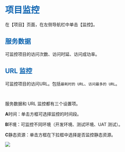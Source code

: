 <h1><font color=#0d65b1>项目监控</font></h1> 
<p>在【项目】页面，在左侧导航栏中单击【监控】。</p>
<h2><font color=#0d65b1>服务数据</font></h2> 
<p>可监控项目的访问次数、访问时延、访问成功率。</p>

<h2><font color=#0d65b1>URL 监控</font></h2> 
<p>可监控项目的访问URL。包括<code>最耗时的 URL</code>、<code>访问最多的 URL</code>。</p>
<br>
<p>服务数据和 URL 监控都有三个设置项。</p>
<p><b>A</b>时间：单击方框可选择监控的时间段。</p>
<p><b>B</b>环境：可监控不同环境（开发环境、测试环境、UAT 测试）。</p>
<p><b>C</b>静态资源：单击方框在下拉框中选择是否监控静态资源。</p>
<img src="http://upload.ouliu.net/i/201711221329201baxz.png"  class="mark-l"/>